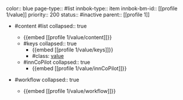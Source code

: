 color:: blue
page-type:: #list
innbok-type:: item
innbok-bm-id:: [[profile 1/value]]
priority:: 200
status:: #inactive
parent:: [[profile 1]]

- #content #list
  collapsed:: true
	- {{embed [[profile 1/value/content]]}}
  - #keys
    collapsed:: true
	  - {{embed [[profile 1/value/keys]]}}
	  - #class: [value](https://go.innbok.com/#/page/innBoK%2Fclass%2Fvalue)
  - #innCoPilot
    collapsed:: true
	  - {{embed [[profile 1/value/innCoPilot]]}}

- #workflow
  collapsed:: true
	- {{embed [[profile 1/value/workflow]]}}

